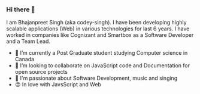### Hi there 👋 
I am Bhajanpreet Singh (aka codey-singh). I have been developing highly scalable applications (Web) in various technologies for last 6 years. I have worked in companies like Cognizant and Smartbox as a Software Developer and a Team Lead.

- 🌱 I’m currently a Post Graduate student studying Computer science in Canada
- 👯 I’m looking to collaborate on JavaScript code and Documentation for open source projects
- 🥰 I'm passionate about Software Development, music and singing
- 😍 In love with JavsScript and Web
